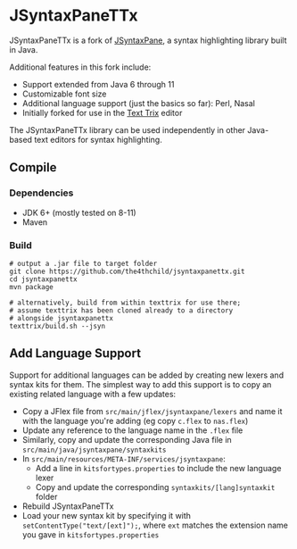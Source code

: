 # JSyntaxPaneTTx

JSyntaxPaneTTx is a fork of [JSyntaxPane](https://code.google.com/archive/p/jsyntaxpane/), a syntax highlighting library built in Java.

Additional features in this fork include:

* Support extended from Java 6 through 11
* Customizable font size
* Additional language support (just the basics so far): Perl, Nasal
* Initially forked for use in the [Text Trix](https://github.com/the4thchild/texttrix) editor

The JSyntaxPaneTTx library can be used independently in other Java-based text editors for syntax highlighting.

## Compile

### Dependencies

* JDK 6+ (mostly tested on 8-11)
* Maven

### Build

```
# output a .jar file to target folder
git clone https://github.com/the4thchild/jsyntaxpanettx.git
cd jsyntaxpanettx
mvn package

# alternatively, build from within texttrix for use there; 
# assume texttrix has been cloned already to a directory 
# alongside jsyntaxpanettx
texttrix/build.sh --jsyn
```

## Add Language Support

Support for additional languages can be added by creating new lexers and syntax kits for them. The simplest way to add this support is to copy an existing related language with a few updates:

* Copy a JFlex file from `src/main/jflex/jsyntaxpane/lexers` and name it with the language you're adding (eg copy `c.flex` to `nas.flex`)
* Update any reference to the language name in the `.flex` file
* Similarly, copy and update the corresponding Java file in 
 `src/main/java/jsyntaxpane/syntaxkits`
* In `src/main/resources/META-INF/services/jsyntaxpane`:
  * Add a line in `kitsfortypes.properties` to include the new language lexer
  * Copy and update the corresponding `syntaxkits/[lang]syntaxkit` folder
* Rebuild JSyntaxPaneTTx
* Load your new syntax kit by specifying it with `setContentType("text/[ext]");`, where `ext` matches the extension name you gave in `kitsfortypes.properties`
